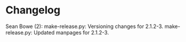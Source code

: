 Changelog
=========

Sean Bowe (2):
      make-release.py: Versioning changes for 2.1.2-3.
      make-release.py: Updated manpages for 2.1.2-3.

